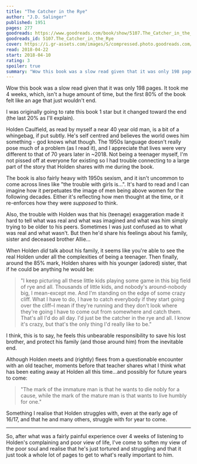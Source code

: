 ```yaml
---
title: "The Catcher in the Rye"
author: "J.D. Salinger"
published: 1951
pages: 277
goodreads: https://www.goodreads.com/book/show/5107.The_Catcher_in_the_Rye
goodreads_id: 5107.The_Catcher_in_the_Rye
cover: https://i.gr-assets.com/images/S/compressed.photo.goodreads.com/books/1398034300l/5107._SX98_.jpg
read: 2018-04-22
start: 2018-04-10
rating: 3
spoiler: true
summary: "Wow this book was a slow read given that it was only 198 pages. It took me 4 weeks, which, isn't a huge amount of time, but the first 80% of the book felt like an age that just wouldn't end."
---
```


Wow this book was a slow read given that it was only 198 pages. It took me 4 weeks, which, isn't a huge amount of time, but the first 80% of the book felt like an age that just wouldn't end.  
  
I was originally going to rate this book 1 star but it changed toward the end (the last 20% as I'll explain).  
  
Holden Caulfield, as read by myself a near 40 year old man, is a bit of a whingebag, if put subtly. He's self centred and believes the world owes him something - god knows what though. The 1950s language doesn't really pose much of a problem (as I read it), and I appreciate that lives were very different to that of 70 years later in ~2018. Not being a teenager myself, I'm not pissed off at everyone for existing so I had trouble connecting to a large part of the story that Holden shares with me during the book.  
  
The book is also fairly heavy with 1950s sexism, and it isn't uncommon to come across lines like "the trouble with girls is…". It's hard to read and I can imagine how it perpetuates the image of men being above women for the following decades. Either it's reflecting how men thought at the time, or it re-enforces how they were _supposed_ to think.  
  
Also, the trouble with Holden was that his (teenage) exaggeration made it hard to tell what was real and what was imagined and what was him simply trying to be older to his peers. Sometimes I was just confused as to what was real and what wasn't. But then he'd share his feelings about his family, sister and deceased brother Allie…  
  
When Holden _did_ talk about his family, it seems like you're able to see the real Holden under all the complexities of being a teenager. Then finally, around the 85% mark, Holden shares with his younger (adored) sister, that if he could be anything he would be:  
  

> "I keep picturing all these little kids playing some game in this big field of rye and all. Thousands of little kids, and nobody's around-nobody big, I mean-except me. And I'm standing on the edge of some crazy cliff. What I have to do, I have to catch everybody if they start going over the cliff–I mean if they're running and they don't look where they're going I have to come out from somewhere and catch them. That's all I'd do all day. I'd just be the catcher in the rye and all. I know it's crazy, but that's the only thing I'd really like to be."

  
  
I think, this is to say, he feels this unbearable responsibility to save his lost brother, and protect his family (and those around him) from the inevitable end.  
  
Although Holden meets and (rightly) flees from a questionable encounter with an old teacher, moments before that teacher shares what I think what has been eating away at Holden all this time…and possibly for future years to come:  
  

> "The mark of the immature man is that he wants to die nobly for a cause, while the mark of the mature man is that wants to live humbly for one."

  
  
Something I realise that Holden struggles with, even at the early age of 16/17, and that he and many others, struggle with for year to come.  
  
---  
  
So, after what was a fairly painful experience over 4 weeks of listening to Holden's complaining and poor view of life, I've come to soften my view of the poor soul and realise that he's just tortured and struggling and that it just took a whole lot of pages to get to what's really important to him.
